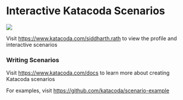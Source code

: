 # Interactive Katacoda Scenarios

[![](http://shields.katacoda.com/katacoda/siddharth.rath/count.svg)](https://www.katacoda.com/siddharth.rath "Get your profile on Katacoda.com")

Visit https://www.katacoda.com/siddharth.rath to view the profile and interactive scenarios

### Writing Scenarios
Visit https://www.katacoda.com/docs to learn more about creating Katacoda scenarios

For examples, visit https://github.com/katacoda/scenario-example
